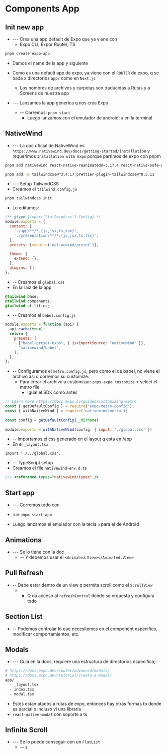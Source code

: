 # Components App

## Init new app
- --- Crea una app default de Expo que ya viene con
  - Expo CLI, Expor Router, TS
```sh
pnpm create expo-app
```

  - Damos el name de la app y siguiente
  - Como es una default app de expo, ya viene con el  `ROUTER`  de expo, q se bada x directorios `app/` como en `Next.js`
    - Los nombres de archivos y carpetas son traducidas a Rutas y a Screens de nuestra app


- --- Lanzamos la app generica q nos crea Expo
  - -- Corremos: `pnpm start`
    - Luego lanzamos con el emulador de android: `a` en la terminal














## NativeWind
- --- La doc oficial de NativeWind es `https://www.nativewind.dev/docs/getting-started/installation` y requerimos `Installation with Expo` porque partimos de expo con pnpm

```sh
pnpm add nativewind react-native-reanimated@~3.17.4 react-native-safe-area-context@5.4.0

pnpm add -D tailwindcss@^3.4.17 prettier-plugin-tailwindcss@^0.5.11
```

- --- Setup TailwindCSS
- Creamos el `tailwind.config.js`
```sh
pnpm tailwindcss init
```

- Lo editamos:
```js
/** @type {import('tailwindcss').Config} */
module.exports = {
  content: [
    './app/**/*.{js,jsx,ts,tsx}',
    './presentation/**/*.{js,jsx,ts,tsx}',
  ],
  presets: [require('nativewind/preset')],

  theme: {
    extend: {},
  },
  plugins: [],
};
```

- -- Creamos el `global.css`
- En la raiz de la app
```css
@tailwind base;
@tailwind components;
@tailwind utilities;
```


- -- Creamos el `babel.config.js`
```js
module.exports = function (api) {
  api.cache(true);
  return {
    presets: [
      ["babel-preset-expo", { jsxImportSource: "nativewind" }],
      "nativewind/babel",
    ],
  };
};
```


- -- Configuramos el `metro.config.js`, pero como el de babel, no viene el archivo asi q corremos su customize:
  - Para crear el archivo a customizar: `pnpx expo customize` > select el metro file
    - Igual el SDK como antes
```js
// Learn more https://docs.expo.io/guides/customizing-metro
const { getDefaultConfig } = require("expo/metro-config");
const { withNativeWind } = require('nativewind/metro');
 
const config = getDefaultConfig(__dirname)
 
module.exports = withNativeWind(config, { input: './global.css' })
```



- -- Importamos el css generado en el layout q esta en /app
- En el `_layout.tsx`
```tsx
import './../global.css';
```



- -- TypeScript setup
- Creamos el file  `nativewind-env.d.ts`
```ts
/// <reference types="nativewind/types" />
```












## Start app
- --- Corremos todo con
- run `pnpm start app`

- Luego lanzamos el emulador con la tecla `a` para el de Android











## Animations
- --- Se lo tiene con la doc
  - -- Y debemos usar el `<Animated.View></Animated.View>`







## Pull Refresh
- -- Debe estar dentro de un view q permita scroll como el `ScrollView`
  - - Q da acceso al `refreshControl` donde se orquesta y configura todo





## Section List
- -- Podemos controlar lo que necesitemos en el component especifico, modificar comportamientos, etc.






## Modals
- --- Guia en la docs, requiere una estructura de directorios especifica;:
```sh
# https://docs.expo.dev/router/advanced/modals/
# https://docs.expo.dev/tutorial/create-a-modal/
app/
  - _layout.tsx
  - index.tsx
  - modal.tsx
```

- Estos estan atados a rutas de expo, entonces hay otras formas tb donde es parcial o incluso vi una libraria 
- `react-native-modal` con soporte a ts








## Infinite Scroll
- --- Se lo puede conseguir con un `FlatList`
  - -- s

















